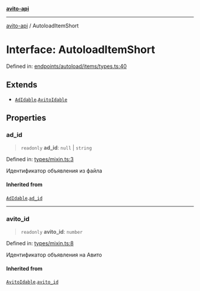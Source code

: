 [**avito-api**](../README.md)

***

[avito-api](../globals.md) / AutoloadItemShort

# Interface: AutoloadItemShort

Defined in: [endpoints/autoload/items/types.ts:40](https://github.com/demark-pro/avito-api/blob/1d3612bd3d7031e3e6036c5c6752c6189cef9c8c/src/endpoints/autoload/items/types.ts#L40)

## Extends

- [`AdIdable`](AdIdable.md).[`AvitoIdable`](AvitoIdable.md)

## Properties

### ad\_id

> `readonly` **ad\_id**: `null` \| `string`

Defined in: [types/mixin.ts:3](https://github.com/demark-pro/avito-api/blob/1d3612bd3d7031e3e6036c5c6752c6189cef9c8c/src/types/mixin.ts#L3)

Идентификатор объявления из файла

#### Inherited from

[`AdIdable`](AdIdable.md).[`ad_id`](AdIdable.md#ad_id)

***

### avito\_id

> `readonly` **avito\_id**: `number`

Defined in: [types/mixin.ts:8](https://github.com/demark-pro/avito-api/blob/1d3612bd3d7031e3e6036c5c6752c6189cef9c8c/src/types/mixin.ts#L8)

Идентификатор объявления на Авито

#### Inherited from

[`AvitoIdable`](AvitoIdable.md).[`avito_id`](AvitoIdable.md#avito_id)
